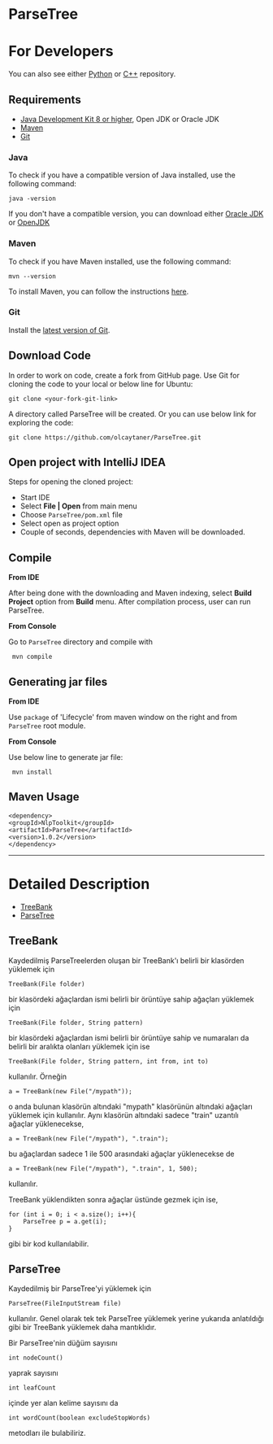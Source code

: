 # ParseTree
For Developers
============
You can also see either [Python](https://github.com/olcaytaner/ParseTree-Py) 
or [C++](https://github.com/olcaytaner/ParseTree-CPP) repository.
## Requirements

* [Java Development Kit 8 or higher](#java), Open JDK or Oracle JDK
* [Maven](#maven)
* [Git](#git)

### Java 

To check if you have a compatible version of Java installed, use the following command:

    java -version
    
If you don't have a compatible version, you can download either [Oracle JDK](https://www.oracle.com/technetwork/java/javase/downloads/jdk8-downloads-2133151.html) or [OpenJDK](https://openjdk.java.net/install/)    

### Maven
To check if you have Maven installed, use the following command:

    mvn --version
    
To install Maven, you can follow the instructions [here](https://maven.apache.org/install.html).      

### Git

Install the [latest version of Git](https://git-scm.com/book/en/v2/Getting-Started-Installing-Git).

## Download Code

In order to work on code, create a fork from GitHub page. 
Use Git for cloning the code to your local or below line for Ubuntu:

	git clone <your-fork-git-link>

A directory called ParseTree will be created. Or you can use below link for exploring the code:

	git clone https://github.com/olcaytaner/ParseTree.git

## Open project with IntelliJ IDEA

Steps for opening the cloned project:

* Start IDE
* Select **File | Open** from main menu
* Choose `ParseTree/pom.xml` file
* Select open as project option
* Couple of seconds, dependencies with Maven will be downloaded. 


## Compile

**From IDE**

After being done with the downloading and Maven indexing, select **Build Project** option from **Build** menu. After compilation process, user can run ParseTree.

**From Console**

Go to `ParseTree` directory and compile with 

     mvn compile 

## Generating jar files

**From IDE**

Use `package` of 'Lifecycle' from maven window on the right and from `ParseTree` root module.

**From Console**

Use below line to generate jar file:

     mvn install

## Maven Usage

	<dependency>
  	<groupId>NlpToolkit</groupId>
  	<artifactId>ParseTree</artifactId>
  	<version>1.0.2</version>
	</dependency>


------------------------------------------------

Detailed Description
============
+ [TreeBank](#treebank)
+ [ParseTree](#parsetree)

## TreeBank

Kaydedilmiş ParseTreelerden oluşan bir TreeBank'ı belirli bir klasörden yüklemek için

	TreeBank(File folder)

bir klasördeki ağaçlardan ismi belirli bir örüntüye sahip ağaçları yüklemek için

	TreeBank(File folder, String pattern)
	
bir klasördeki ağaçlardan ismi belirli bir örüntüye sahip ve numaraları da belirli bir aralıkta olanları yüklemek için ise

	TreeBank(File folder, String pattern, int from, int to)
	
kullanılır. Örneğin

	a = TreeBank(new File("/mypath"));

o anda bulunan klasörün altındaki "mypath" klasörünün altındaki ağaçları yüklemek için kullanılır. Aynı klasörün altındaki sadece "train" uzantılı ağaçlar yüklenecekse, 

	a = TreeBank(new File("/mypath"), ".train");

bu ağaçlardan sadece 1 ile 500 arasındaki ağaçlar yüklenecekse de

	a = TreeBank(new File("/mypath"), ".train", 1, 500);

kullanılır.

TreeBank yüklendikten sonra ağaçlar üstünde gezmek için ise,

	for (int i = 0; i < a.size(); i++){
		ParseTree p = a.get(i);
	}
	
gibi bir kod kullanılabilir.

## ParseTree

Kaydedilmiş bir ParseTree'yi yüklemek için

	ParseTree(FileInputStream file)
	
kullanılır. Genel olarak tek tek ParseTree yüklemek yerine yukarıda anlatıldığı gibi bir TreeBank yüklemek daha mantıklıdır.

Bir ParseTree'nin düğüm sayısını

	int nodeCount()
	
yaprak sayısını 

	int leafCount
	
içinde yer alan kelime sayısını da

	int wordCount(boolean excludeStopWords)
	
metodları ile bulabiliriz.
